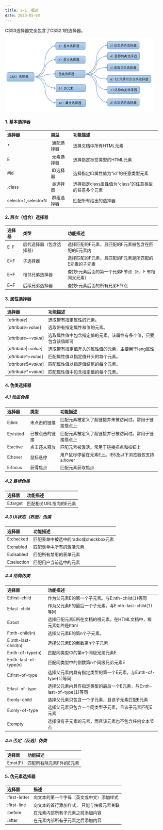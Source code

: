```yaml
---
title: 2-1. 概述
date: 2023-05-08
---
```

CSS3选择器完全包含了CSS2.1的选择器。

![2-1-1](/img/basic/css/2-1-1.jpg)

#### 1. 基本选择器
| 选择器                 | 类型      | 功能描述                             |
| :------------------ | :------ | :------------------------------- |
| \*                  |  通配选择器  | 选择文档中所有HTML元素                    |
| E                   |  元素选择器  | 选择指定标签类型的HTML元素                  |
| #id                 |  ID选择器  | 选择指定ID属性值为“id”的任意类型元素            |
| .class  |  类选择器   | 选择指定class属性值为“class”的任意类型的任意多个元素 |
| selector1,selectorN |  群组选择器  | 匹配所有给出的选择器                       |

#### 2. 层次（组合）选择器
| 选择器  | 类型  | 功能描述    |
| :--- | :----------- | :--------------------------- |
| E  F | 后代选择器（包含选择器） | 选择匹配的F元素，且匹配的F元素被包含在匹配的E元素内  |
| E>F  | 子选择器         | 选择匹配的F元素，且匹配的F元素是所匹配的E元素的子元素 |
| E+F  | 相邻兄弟选择器      | 查找E元素后面的第一个兄弟F节点（E，F 有相同父元素） |
| E\~F | 后续兄弟选择器      | 查找E元素后面的所有兄弟F节点              |

#### 3. 属性选择器 
| 选择器                      | 功能描述                            |
| :----------------------- | :------------------------------ |
| \[*attribute*]           | 选取带有指定属性的元素。                    |
| \[*attribute*=*value*]   | 选取带有指定属性和值的元素。                  |
| \[*attribute*\~=*value*] | 选取属性值中包含指定值的元素。该属性有多个值，只要包含该值即可 |
| \[*attribute*\|=*value*] | 选取带有指定值开头的属性值的元素，主要用于lang属性     |
| \[*attribute*^=*value*]  | 匹配属性值以指定值开头的每个元素。               |
| \[*attribute*\$=*value*] | 匹配属性值以指定值结尾的每个元素。               |
| \[*attribute*\*=*value*] | 匹配属性值中包含指定值的每个元素。               |

#### 4. 伪类选择器
##### 4.1 动态伪类
| 选择器          | 类型      | 功能描述                             |
| :----------- | :------ | :------------------------------- |
| E\:link      | 未点击的链接  | 匹配元素被定义了超链接并未被访问过。常用于链接描点上       |
| E\:visited   | 已被点击的链接 | 匹配元素被定义了超链接并已被访问过。常用于链接描点上       |
| E\:active    | 点击还未释放  | 匹配元素被激活。常用于链接描点和按钮上              |
| E\:hover     | 鼠标悬停    | 用户鼠标停留在元素E上。IE6及以下浏览器仅支持a\:hover |
| E\:focus     | 获得焦点    | 匹配元素获取焦点                         |


##### 4.2 目标伪类
| 选择器       | 功能描述          |
| :-------- | :------------ |
| E\:target | 匹配相关URL指向的E元素 |


##### 4.3 UI状态（界面）伪类
| 选择器          | 功能描述                      |
| :----------- | :------------------------ |
| E\:checked   | 匹配表单中被选中的radio或checkbox元素 |
| E\:enabled   | 匹配表单中所有的激活元素              |
| E\:disabled  | 匹配所有禁用的表单元素               |
| E\:selection | 匹配用户当前选中的元素               |



##### 4.4 结构伪类
| 选择器                    | 功能描述                                           |
| :--------------------- | :--------------------------------------------- |
| E\:first-child         | 作为父元素E的第一个子元素。与E\:nth-child(1)等同               |
| E\:last-child          | 作为父元素E的最后一个子元素。与E\:nth-last-child(1)等同         |
| E\:root                | 选择匹配元素E所在文档的根元素。在HTML文档中，根元素始终是html            |
| F\:nth-child(n)        | 选择父元素E的第n个子元素。                                 |
| E \:nth-last-child(n)  | 选择父元素E的倒数第n个子元素                                |
| E\:nth-of-type(n)      | 匹配同类型中的第n个同级兄弟元素E                              |
| E\:nth-last-of-type(n) | 匹配同类型中的倒数第n个同级兄弟元素E                            |
| E\:first-of-type       | 选择父元素内具有指定类型的第一个E元素，与E\:nth-of-type(1)等同       |
| E\:last-of-type        | 选择父元素内具有指定类型的最后一个E元素，与E\:nth-last-of-type(1)等同 |
| E\:only-child          | 选择父元素只包含一个子元素，且该子元素匹配E元素                       |
| E\:only-of-type        | 选择父元素只包含一个同类型子元素，且该子元素匹配E元素                    |
| E\:empty               | 选择没有子元素的元素，而且该元素也不包含任何文本节点                     |


##### 4.5 否定（反选）伪类
| 选择器       | 功能描述          |
| :-------- | :------------ |
| E\:not(F) | 匹配所有除元素F外的E元素 |

#### 5. 伪元素选择器

| 选择器           | 描述                    |
| :------------ | :-------------------- |
| :first-letter | 向文本的第一个字母（英文或中文）添加样式  |
| :first-line   | 向文本的首行添加样式， 只能与块级元素关联 |
| :before       | 在元素内部所有子元素之前添加内容      |
| :after        | 在元素内部所有子元素之后添加内容      |


